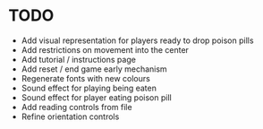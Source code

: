 TODO
====

* Add visual representation for players ready to drop poison pills
* Add restrictions on movement into the center
* Add tutorial / instructions page
* Add reset / end game early mechanism
* Regenerate fonts with new colours
* Sound effect for playing being eaten
* Sound effect for player eating poison pill
* Add reading controls from file
* Refine orientation controls
